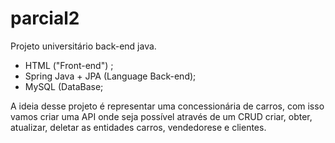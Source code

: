 # parcial2

Projeto universitário back-end java. 

- HTML ("Front-end") ;
- Spring Java + JPA (Language Back-end);
- MySQL (DataBase;


A ideia desse projeto é representar uma concessionária de carros, com isso vamos criar uma API onde seja possível através de um CRUD criar, obter, atualizar, deletar as entidades carros, vendedorese e clientes.


